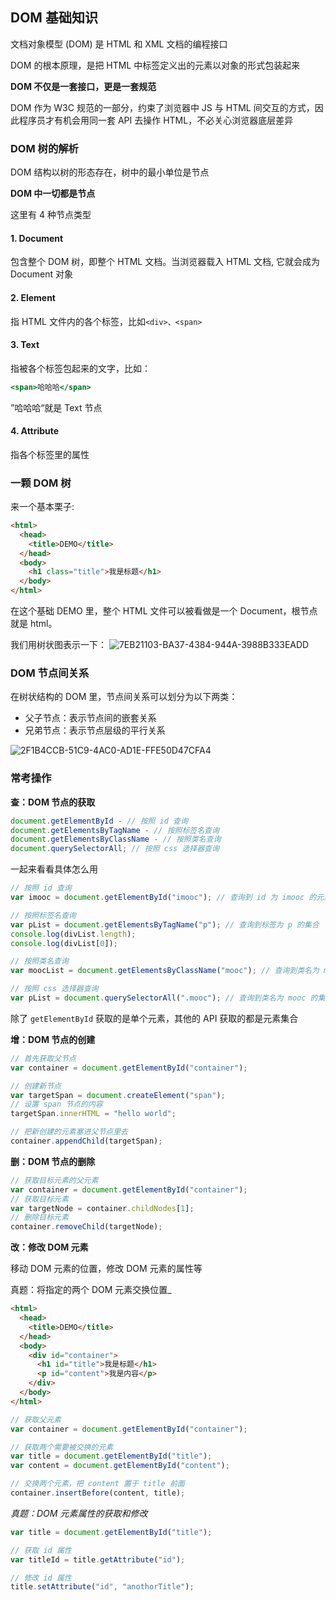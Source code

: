 ## DOM 基础知识

文档对象模型 (DOM) 是 HTML 和 XML 文档的编程接口

DOM 的根本原理，是把 HTML 中标签定义出的元素以对象的形式包装起来

**DOM 不仅是一套接口，更是一套规范**

DOM 作为 W3C 规范的一部分，约束了浏览器中 JS 与 HTML 间交互的方式，因此程序员才有机会用同一套 API 去操作 HTML，不必关心浏览器底层差异

### DOM 树的解析

DOM 结构以树的形态存在，树中的最小单位是节点

**DOM 中一切都是节点**

这里有 4 种节点类型

#### 1. Document

包含整个 DOM 树，即整个 HTML 文档。当浏览器载入 HTML 文档, 它就会成为 Document 对象

#### 2. Element

指 HTML 文件内的各个标签，比如`<div>、<span>`

#### 3. Text

指被各个标签包起来的文字，比如：

```jsx
<span>哈哈哈</span>
```

”哈哈哈“就是 Text 节点

#### 4. Attribute

指各个标签里的属性

### 一颗 DOM 树

来一个基本栗子:

```html
<html>
  <head>
    <title>DEMO</title>
  </head>
  <body>
    <h1 class="title">我是标题</h1>
  </body>
</html>
```

在这个基础 DEMO 里，整个 HTML 文件可以被看做是一个 Document，根节点就是 html。

我们用树状图表示一下：
![7EB21103-BA37-4384-944A-3988B333EADD](/./assets/7EB21103-BA37-4384-944A-3988B333EADD.png)

### DOM 节点间关系

在树状结构的 DOM 里，节点间关系可以划分为以下两类：

- 父子节点：表示节点间的嵌套关系
- 兄弟节点：表示节点层级的平行关系

![2F1B4CCB-51C9-4AC0-AD1E-FFE50D47CFA4](/./assets/2F1B4CCB-51C9-4AC0-AD1E-FFE50D47CFA4.png)

### 常考操作

**查：DOM 节点的获取**

```js
document.getElementById - // 按照 id 查询
document.getElementsByTagName - // 按照标签名查询
document.getElementsByClassName - // 按照类名查询
document.querySelectorAll; // 按照 css 选择器查询
```

一起来看看具体怎么用

```javascript
// 按照 id 查询
var imooc = document.getElementById("imooc"); // 查询到 id 为 imooc 的元素

// 按照标签名查询
var pList = document.getElementsByTagName("p"); // 查询到标签为 p 的集合
console.log(divList.length);
console.log(divList[0]);

// 按照类名查询
var moocList = document.getElementsByClassName("mooc"); // 查询到类名为 mooc 的集合

// 按照 css 选择器查询
var pList = document.querySelectorAll(".mooc"); // 查询到类名为 mooc 的集合
```

除了 `getElementById` 获取的是单个元素，其他的 API 获取的都是元素集合

**增：DOM 节点的创建**

```javascript
// 首先获取父节点
var container = document.getElementById("container");

// 创建新节点
var targetSpan = document.createElement("span");
// 设置 span 节点的内容
targetSpan.innerHTML = "hello world";

// 把新创建的元素塞进父节点里去
container.appendChild(targetSpan);
```

**删：DOM 节点的删除**

```javascript
// 获取目标元素的父元素
var container = document.getElementById("container");
// 获取目标元素
var targetNode = container.childNodes[1];
// 删除目标元素
container.removeChild(targetNode);
```

**改：修改 DOM 元素**

移动 DOM 元素的位置，修改 DOM 元素的属性等

真题：将指定的两个 DOM 元素交换位置_

```html
<html>
  <head>
    <title>DEMO</title>
  </head>
  <body>
    <div id="container">
      <h1 id="title">我是标题</h1>
      <p id="content">我是内容</p>
    </div>
  </body>
</html>
```

```javascript
// 获取父元素
var container = document.getElementById("container");

// 获取两个需要被交换的元素
var title = document.getElementById("title");
var content = document.getElementById("content");

// 交换两个元素，把 content 置于 title 前面
container.insertBefore(content, title);
```

_真题：DOM 元素属性的获取和修改_

```javascript
var title = document.getElementById("title");

// 获取 id 属性
var titleId = title.getAttribute("id");

// 修改 id 属性
title.setAttribute("id", "anothorTitle");
```
